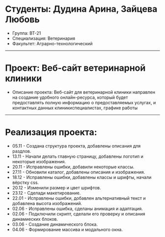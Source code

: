 # Студенты: Дудина Арина, Зайцева Любовь
- Группа: ВТ-21
- Специализация: Ветеринария
- Факультет: Аграрно-технологический
---
# Проект: Веб-сайт ветеринарной клиники
- Описание проекта: Веб-сайт для ветеринарной клиники направлен на создание удобного онлайн-ресурса, который будет предоставлять полную информацию о предоставляемых услугах,  и контактных данных клиникиспециалистах, графике работы
---
# Реализация проекта:
- 05.11 - Создана структура проекта, добавлены описания для раздлов.
- 13.11 - Начали делать главную страницу, добавлены логотип и некоторые изображения.
- 20.11 - Исправлены ошибки, добавили некоторые классы.
- 27.11 - Обновили каталог, добавлены описания и изображения.
- 18.12 - Исправлены ошибки, добавлены классы и шрифты, начали вёрстку css.
- 20.12 - Изменили размер и цвет шрифтов.
- 23.12 - Сделади макетирование.
- 22.01 - Иcправлены ошибки, добавлен альтернативный текст и добавлена высота изображений.
- 02.06 - Исправлены ошибка, сделаны анимация и адаптация.
- 02.06 - Подключили скрипт, сделали его проверку и описания динамиеских блоков.
- 03.06 - Создание динамического блока.
- 04.06 - Формирование массива и модального окна.